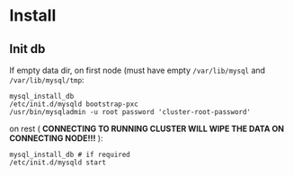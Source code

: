 # Install

## Init db

If empty data dir, on first node (must have empty `/var/lib/mysql` and `/var/lib/mysql/tmp`:

    mysql_install_db
    /etc/init.d/mysqld bootstrap-pxc
    /usr/bin/mysqladmin -u root password 'cluster-root-password'

on rest ( **CONNECTING TO RUNNING CLUSTER WILL WIPE THE DATA ON CONNECTING NODE!!!** ):

    mysql_install_db # if required
    /etc/init.d/mysqld start
